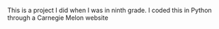 This is a project I did when I was in ninth grade.
I coded this in Python through a Carnegie Melon website
